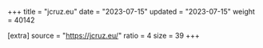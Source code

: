 +++
title = "jcruz.eu"
date = "2023-07-15"
updated = "2023-07-15"
weight = 40142

[extra]
source = "https://jcruz.eu/"
ratio = 4
size = 39
+++
